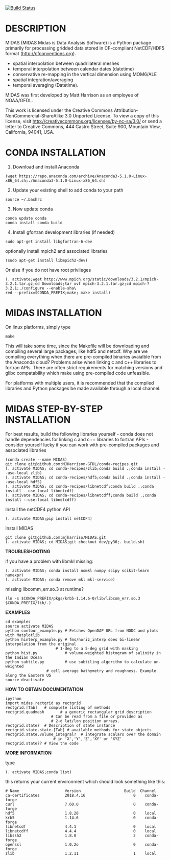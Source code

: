 [![Build Status](https://travis-ci.org/mjharriso/MIDAS.svg?branch=master)](https://travis-ci.org/mjharriso/MIDAS)

# DESCRIPTION

 MIDAS (MIDAS Midas is Data Analysis Software)
 is a Python package primarily for processing
 gridded data stored in CF-compliant NetCDF/HDF5 format
 (http://cfconventions.org).

 * spatial interpolation between quadrilateral meshes
 * temporal interpolation between calendar dates (datetime)
 * conservative re-mapping in the vertical dimension using MOM6/ALE
 * spatial integration/averaging
 * temporal averaging (Datetime).

 MIDAS was first developed by Matt Harrison as an employee of NOAA/GFDL.

 This work is licensed under the Creative Commons
 Attribution-NonCommercial-ShareAlike 3.0 Unported License.
 To view a copy of this license, visit
 http://creativecommons.org/licenses/by-nc-sa/3.0/
 or send a letter to Creative Commons, 444 Castro Street,
 Suite 900, Mountain View, California, 94041, USA.

# CONDA INSTALLATION

1. Download and install Anaconda

```
(wget https://repo.anaconda.com/archive/Anaconda3-5.1.0-Linux-x86_64.sh;./Anaconda3-5.1.0-Linux-x86_64.sh)
```

2. Update your existing shell to add conda to your path

```
source ~/.bashrc
```

3. Now update conda

```
conda update conda
conda install conda-build
```

4. Install gfortran development libraries (if needed)

```
sudo apt-get install libgfortran-6-dev
```

optionally install mpich2 and associated libraries

```
(sudo apt-get install libmpich2-dev)
```

Or else if you do not have root privileges

```
(. activate;wget http://www.mpich.org/static/downloads/3.2.1/mpich-3.2.1.tar.gz;cd Downloads;tar xvf mpich-3.2.1.tar.gz;cd mpich-?3.2.1;./configure --enable-sha\
red --prefix=$CONDA_PREFIX;make; make install)
```


# MIDAS INSTALLATION

On linux platforms, simply type

```
make
```

This will take some time, since the Makefile will be downloading and compiling several large packages, like hdf5 and netcdf. Why are we compiling everything when there are pre-compiled binaries avaialble from the Anaconda cloud? Problems arise when linking c and c++ libraries to fortran APIs. There are often strict requirements for matching versions and glibc compatability which make using pre-compiled code unfeasible.

For platforms with multiple users, it is recommended that the compiled libraries and Python packages be made available through a local channel.

# MIDAS STEP-BY-STEP INSTALLATION

For best results, build the following libraries yourself - conda does not handle dependencies for linking c and c++ libraries to fortran APIs - consider yourself lucky if you can work with pre-compiled packages and associated libraries

```
(conda create --name MIDAS)
git clone git@github.com:MJHarrison-GFDL/conda-recipes.git
(. activate MIDAS; cd conda-recipes/zlib;conda build .;conda install --use-local zlib)
(. activate MIDAS; cd conda-recipes/hdf5;conda build .;conda install --use-local hdf5)
(. activate MIDAS; cd conda-recipes/libnetcdf;conda build .;conda install --use-local libnetcdf)
(. activate MIDAS; cd conda-recipes/libnetcdff;conda build .;conda install --use-local libnetcdff)
```

Install the netCDF4 python API

```
(. activate MIDAS;pip install netCDF4)
```

Install MIDAS

```
git clone git@github.com:mjharriso/MIDAS.git
(. activate MIDAS; cd MIDAS;git checkout dev/py36;. build.sh)
```

**TROUBLESHOOTING**

if you have a problem with libmkl missing:

```
(. activate MIDAS; conda install nomkl numpy scipy scikit-learn numexpr)
(. activate MIDAS; conda remove mkl mkl-service)
```

missing libcomm_err.so.3 at runtime?

```
(ln -s $CONDA_PREFIX/pkgs/krb5-1.14.6-0/lib/libcom_err.so.3 $CONDA_PREFIX/lib/.)
```


**EXAMPLES**

```
cd examples
source activate MIDAS
python contour_example.py # Fetches OpenDAP URL from NODC and plots with Matplotlib
python hinterp_example.py # fms/horiz_interp does bi-linear interpolation from the original
                 	  # 1-deg to a 5-deg grid with masking
python hist.py            # volume-weighted histogram of salinity in the Indian Ocean
python subtile.py         # use subtiling algorithm to calculate un-weighted
 	       		  # cell average bathymetry and roughness. Example along the Eastern US
source deactivate
```

**HOW TO OBTAIN DOCUMENTATION**

```
ipython
import midas.rectgrid as rectgrid
rectgrid.[Tab]   # complete listing of methods
rectgrid.quadmesh       # a generic rectangular grid description
				    # Can be read from a file or provided as
				    # 2-d lat/lon position arrays.
rectgrid.state?  # Description of state instance
rectgrid.state.state.[Tab] # available methods for state objects
rectgrid.state.volume_integral?  # integrate scalars over the domain
				     # in 'X','Y','Z','XY' or 'XYZ'
rectgrid.state?? # View the code
```

**MORE INFORMATION**

type

```
(. activate MIDAS;conda list)
```

this returns your current environment which should look something like this:

```
# Name                    Version                   Build  Channel
ca-certificates           2018.4.16                     0    conda-forge
curl                      7.60.0                        0    conda-forge
hdf5                      1.8.20                        0    local
krb5                      1.14.6                        0    conda-forge
libnetcdf                 4.4.1                         0    local
libnetcdff                4.4.4                         0    local
libssh2                   1.8.0                         2    conda-forge
openssl                   1.0.2o                        0    conda-forge
zlib                      1.2.11                        1    local

```